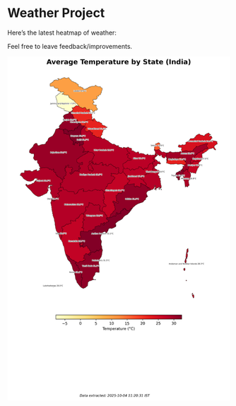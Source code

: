 # Weather Project

Here’s the latest heatmap of weather:

Feel free to leave feedback/improvements.

![India Heatmap](docs/assets/india_heatmap.png?v=E0B5A9)
